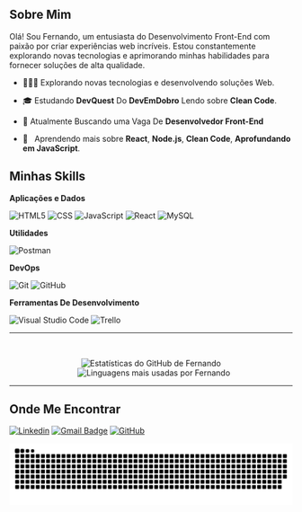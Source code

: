 <h2>Sobre Mim</h2>

Olá! Sou Fernando, um entusiasta do Desenvolvimento Front-End com paixão por criar experiências web incríveis. Estou constantemente explorando novas tecnologias e aprimorando minhas habilidades para fornecer soluções de alta qualidade.

- 👨🏻‍💻 Explorando novas tecnologias e desenvolvendo soluções Web.

- 🎓 Estudando **DevQuest** Do **DevEmDobro** Lendo sobre **Clean Code**.

- 💼 Atualmente Buscando uma Vaga De **Desenvolvedor Front-End**

- 🌱 &nbsp; Aprendendo mais sobre **React**, **Node.js**, **Clean Code**, **Aprofundando em JavaScript**.

<h2>Minhas Skills</h2>

**Aplicações e Dados**

![HTML5](https://img.shields.io/badge/-HTML5-333333?style=flat&logo=HTML5)
![CSS](https://img.shields.io/badge/-CSS-333333?style=flat&logo=CSS3&logoColor=1572B6)
![JavaScript](https://img.shields.io/badge/-JavaScript-333333?style=flat&logo=javascript)
![React](https://img.shields.io/badge/-React-333333?style=flat&logo=react)
![MySQL](https://img.shields.io/badge/-MySQL-333333?style=flat&logo=mysql)

**Utilidades**

![Postman](https://img.shields.io/badge/-Postman-333333?style=flat&logo=postman)

**DevOps**

![Git](https://img.shields.io/badge/-Git-333333?style=flat&logo=git)
![GitHub](https://img.shields.io/badge/-GitHub-333333?style=flat&logo=github)

**Ferramentas De Desenvolvimento**

![Visual Studio Code](https://img.shields.io/badge/-Visual%20Studio%20Code-333333?style=flat&logo=visual-studio-code&logoColor=007ACC)
![Trello](https://img.shields.io/badge/-Trello-333333?style=flat&logo=trello&logoColor=007ACC)

----
<br/>

<p align="center">
  <img src="https://github-readme-stats.vercel.app/api?username=TI-fernando&theme=dracula&show_icons=true" alt="Estatísticas do GitHub de Fernando" width="400" />
  <img src="https://github-readme-stats.vercel.app/api/top-langs/?username=TI-fernando&theme=dracula&layout=compact" alt="Linguagens mais usadas por Fernando" width="305" style="margin-left: 10px;" />
</p>


----
<h2>Onde Me Encontrar</h2>

[![Linkedin](https://img.shields.io/badge/-Linkedin-blue?style=flat-&logo=Linkedin&logoColor=white&link=https://www.linkedin.com/in/fernandohenrique654/)](https://www.linkedin.com/in/fernandohenrique654/)
[![Gmail Badge](https://img.shields.io/badge/-Gmail-D14836?style=flat-&logo=Gmail&logoColor=white&link=mailto:fernandoagro.654@gmail.com)](mailto:fernandoagro.654@gmail.com)
[![GitHub](https://img.shields.io/github/followers/TI-fernando?label=follow&style=social)](https://github.com/TI-fernando)

![snake gif](https://github.com/TI-fernando/TI-fernando/blob/output/github-contribution-grid-snake-dark.svg)
